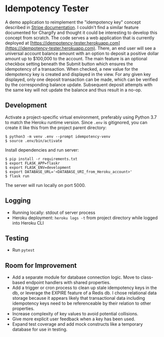 # Idempotency Tester

A demo application to reimplement the "idempotency key" concept described in [Stripe documentation](https://stripe.com/docs/api/idempotent_requests). I couldn't find a similar feature documented for Chargify and thought it could be interesting to develop this concept from scratch. The code serves a web application that is currently deployed at [https://idempotency-tester.herokuapp.com](https://idempotency-tester.herokuapp.com). There, an end user will see a universal account balance amount with an option to deposit a positive dollar amount up to $100,000 to the account. The main feature is an optional checkbox setting beneath the Submit button which ensures the idempotency of a transaction. When checked, a new value for the idempotency key is created and displayed in the view. For any given key displayed, only one deposit transaction can be made, which can be verified by the corresponding balance update. Subsequent deposit attempts with the same key will not update the balance and thus result in a no-op.

## Development

Activate a project-specific virtual environment, preferably using Python 3.7 to match the Heroku runtime version. Since `.env` is gitignored, you can create it like this from the project parent directory:
```
$ python3 -m venv .env --prompt idempotency-venv
$ source .env/bin/activate
```
Install dependencies and run server:
```
$ pip install -r requirements.txt
$ export FLASK_APP=flaskr
$ export FLASK_ENV=development
$ export DATABASE_URL='<DATABASE_URI_from_Heroku_account>'
$ flask run
```
The server will run locally on port 5000.

## Logging

* Running locally: stdout of server process
* Heroku deployment: `heroku logs -t` from  project directory while logged into Heroku CLI

## Testing

* Run `pytest`

## Room for Improvement

* Add a separate module for database connection logic. Move to class-based endpoint handlers with shared properties.
* Add a trigger or cron process to clean up stale idempotency keys in the db, or leverage the EXPIRE feature of a Redis db. I chose relational data storage because it appears likely that transactional data including idempotency keys need to be referenceable by their relation to other properties.
* Increase complexity of key values to avoid potential collisions.
* Give more explicit user feedback when a key has been used.
* Expand test coverage and add mock constructs like a temporary database for use in testing.

